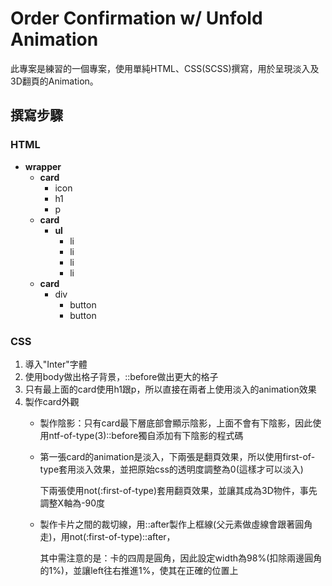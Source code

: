 #  Order Confirmation w/ Unfold Animation
此專案是練習的一個專案，使用單純HTML、CSS(SCSS)撰寫，用於呈現淡入及3D翻頁的Animation。

##  撰寫步驟

### HTML
- **wrapper**
  - **card**
    - icon
    - h1
    - p
  - **card**
    - **ul**
      - li
      - li
      - li
      - li
  - **card**
    - div
      - button
      - button

### CSS
1. 導入"Inter"字體
2. 使用body做出格子背景，::before做出更大的格子
3. 只有最上面的card使用h1跟p，所以直接在兩者上使用淡入的animation效果
4. 製作card外觀
    *   製作陰影：只有card最下層底部會顯示陰影，上面不會有下陰影，因此使用ntf-of-type(3)::before獨自添加有下陰影的程式碼
    *   第一張card的animation是淡入，下兩張是翻頁效果，所以使用first-of-type套用淡入效果，並把原始css的透明度調整為0(這樣才可以淡入)

        下兩張使用not(:first-of-type)套用翻頁效果，並讓其成為3D物件，事先調整X軸為-90度
    *   製作卡片之間的裁切線，用::after製作上框線(父元素做虛線會跟著圓角走)，用not(:first-of-type)::after，
   
        其中需注意的是：卡的四周是圓角，因此設定width為98%(扣除兩邊圓角的1%)，並讓left往右推進1%，使其在正確的位置上
